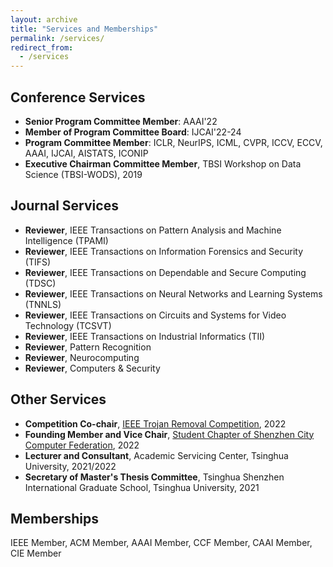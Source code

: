 ```yaml
---
layout: archive
title: "Services and Memberships"
permalink: /services/
redirect_from:
  - /services
---
```




## Conference Services

* **Senior Program Committee Member**: AAAI'22
* **Member of Program Committee Board**: IJCAI'22-24
* **Program Committee Member**: ICLR, NeurIPS, ICML, CVPR, ICCV, ECCV, AAAI, IJCAI, AISTATS, ICONIP
* **Executive Chairman Committee Member**, TBSI Workshop on Data Science (TBSI-WODS), 2019



## Journal Services
- **Reviewer**, IEEE Transactions on Pattern Analysis and Machine Intelligence (TPAMI)
- **Reviewer**, IEEE Transactions on Information Forensics and Security (TIFS)
- **Reviewer**, IEEE Transactions on Dependable and Secure Computing (TDSC)
- **Reviewer**, IEEE Transactions on Neural Networks and Learning Systems (TNNLS)
- **Reviewer**, IEEE Transactions on Circuits and Systems for Video Technology (TCSVT)
- **Reviewer**, IEEE Transactions on Industrial Informatics (TII)
- **Reviewer**, Pattern Recognition
- **Reviewer**, Neurocomputing
- **Reviewer**, Computers & Security



## Other Services
* **Competition Co-chair**, [IEEE Trojan Removal Competition](http://www.trojan-removal.com/), 2022
* **Founding Member and Vice Chair**, [Student Chapter of Shenzhen City Computer Federation](https://www.szccf.org.cn/?p=2964), 2022
* **Lecturer and Consultant**, Academic Servicing Center, Tsinghua University, 2021/2022
* **Secretary of Master's Thesis Committee**, Tsinghua Shenzhen International Graduate School, Tsinghua University, 2021

## Memberships
IEEE Member, ACM Member, AAAI Member, CCF Member, CAAI Member, CIE Member
